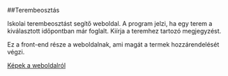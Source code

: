 ##Terembeosztás 

Iskolai terembeosztást segítő weboldal.
A program jelzi, ha egy terem a kiválasztott időpontban már foglalt.
Kiírja a teremhez tartozó megjegyzést.

Ez a front-end része a weboldalnak, ami magát a termek hozzárendelését végzi.

[Képek a weboldalról](http://www.csernaizsolt.hu/terembeosztas.html)